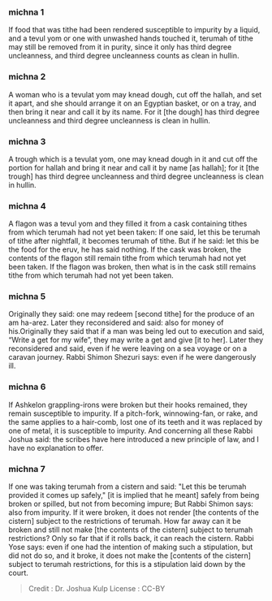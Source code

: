 
### michna 1
If food that was tithe had been rendered susceptible to impurity by a liquid, and a tevul yom or one with unwashed hands touched it, terumah of tithe  may still be removed from it in purity, since it only has third degree uncleanness, and third degree uncleanness counts as clean in hullin.

### michna 2
A woman who is a tevulat yom may knead dough, cut off the hallah, and set it apart, and she should arrange it on an Egyptian basket,  or on a tray, and then bring it near  and call it by its name. For it [the dough] has third degree uncleanness and third degree uncleanness is clean in hullin.

### michna 3
A trough which is a tevulat yom, one may knead dough in it and cut off the portion for hallah and bring it near and call it by name [as hallah]; for it [the trough] has third degree uncleanness and third degree uncleanness is clean in hullin.

### michna 4
A flagon was a tevul yom and they filled it from a cask containing tithes from which terumah had not yet been taken: If one said, let this be terumah of tithe after nightfall, it becomes terumah of tithe. But if he said: let this be the food for the eruv, he has said nothing. If the cask was broken, the contents of the flagon still remain tithe from which terumah had not yet been taken. If the flagon was broken, then what is in the cask still remains tithe from which terumah had not yet been taken.

### michna 5
Originally they said: one may redeem [second tithe] for the produce of an am ha-arez. Later they reconsidered and said: also for money of his.Originally they said that if a man was being led out to execution and said, “Write a get for my wife”, they may write a get and give [it to her]. Later they reconsidered and said, even if he were leaving on a sea voyage or on a caravan journey. Rabbi Shimon Shezuri says: even if he were dangerously ill.

### michna 6
If Ashkelon grappling-irons were broken but their hooks remained, they remain susceptible to impurity. If a pitch-fork, winnowing-fan, or rake, and the same applies to a hair-comb, lost one of its teeth and it was replaced by one of metal, it is susceptible to impurity. And concerning all these Rabbi Joshua said: the scribes have here introduced a new principle of law, and I have no explanation to offer.

### michna 7
If one was taking terumah from a cistern and said: "Let this be terumah provided it comes up safely," [it is implied that he meant] safely from being broken or spilled,   but not from becoming impure; But Rabbi Shimon says: also from impurity. If it were broken, it does not render [the contents of the cistern] subject to the restrictions of terumah. How far away can it be broken and still not make [the contents of the cistern] subject to terumah restrictions?  Only so far that if it rolls back, it can reach the cistern. Rabbi Yose says: even if one had the intention of making such a stipulation, but did not do so, and it broke, it does not make the [contents of the cistern] subject to terumah restrictions, for this is a stipulation laid down by the court.

>Credit : Dr. Joshua Kulp
>License : CC-BY